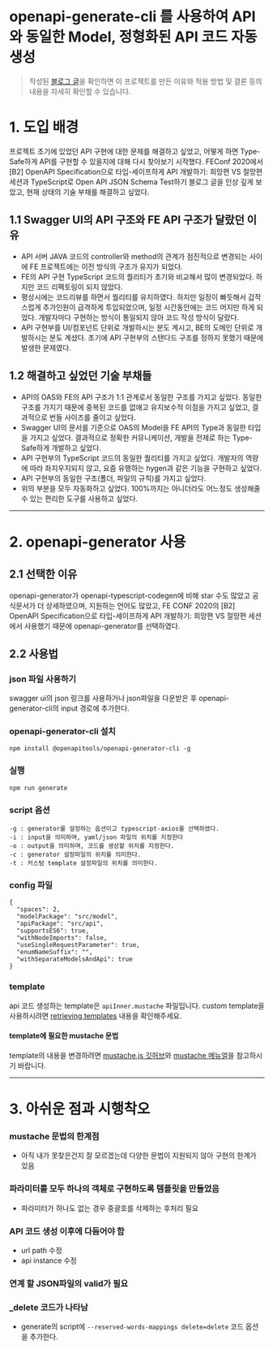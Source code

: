 openapi-generate-cli 를 사용하여 API와 동일한 Model, 정형화된 API 코드 자동 생성
========================

> 작성된 [블로그 글](https://velog.io/@kdeun1/OpenAPI-Generator%EB%A5%BC-%EC%82%AC%EC%9A%A9%ED%95%98%EC%97%AC-API%EC%99%80-%EB%8F%99%EC%9D%BC%ED%95%9C-Model%EA%B3%BC-%EC%A0%95%ED%98%95%ED%99%94%EB%90%9C-API%EC%BD%94%EB%93%9C-%EC%9E%90%EB%8F%99%EC%83%9D%EC%84%B1%ED%95%98%EA%B8%B0)을 확인하면 이 프로젝트를 만든 이유와 적용 방법 및 결론 등의 내용을 자세히 확인할 수 있습니다.

# 1. 도입 배경
프로젝트 초기에 있었던 API 구현에 대한 문제를 해결하고 싶었고, 어떻게 하면 Type-Safe하게 API를 구현할 수 있을지에 대해 다시 찾아보기 시작했다.
FEConf 2020에서 [B2] OpenAPI Specification으로 타입-세이프하게 API 개발하기: 희망편 VS 절망편 세션과 TypeScript로 Open API JSON Schema Test하기 블로그 글을 인상 깊게 보았고, 현재 상태의 기술 부채를 해결하고 싶었다.

## 1.1 Swagger UI의 API 구조와 FE API 구조가 달랐던 이유
- API 서버 JAVA 코드의 controller와 method의 관계가 점진적으로 변경되는 사이에 FE 프로젝트에는 이전 방식의 구조가 유지가 되었다.
- FE의 API 구현 TypeScript 코드의 퀄리티가 초기와 비교해서 많이 변경되었다. 하지만 코드 리펙토링이 되지 않았다.
- 평상시에는 코드리뷰를 하면서 퀄리티를 유지하였다. 하지만 일정이 빠듯해서 갑작스럽게 추가인원이 급격하게 투입되었으며, 일정 시간동안에는 코드 머지만 하게 되었다. 
  개발자마다 구현하는 방식이 통일되지 않아 코드 작성 방식이 달랐다.
- API 구현부를 UI/컴포넌트 단위로 개발하시는 분도 계시고, BE의 도메인 단위로 개발하시는 분도 계셨다. 초기에 API 구현부의 스탠다드 구조를 정하지 못했기 때문에 
  발생한 문제였다.

## 1.2 해결하고 싶었던 기술 부채들
- API의 OAS와 FE의 API 구조가 1:1 관계로서 동일한 구조를 가지고 싶었다. 동일한 구조를 가지기 때문에 중복된 코드를 없애고 유지보수적 이점을 가지고 싶었고, 
결과적으로 번들 사이즈를 줄이고 싶었다.
- Swagger UI의 문서를 기준으로 OAS의 Model을 FE API의 Type과 동일한 타입을 가지고 싶었다. 결과적으로 정확한 커뮤니케이션, 개발을 전제로 하는 
  Type-Safe하게 개발하고 싶었다.
- API 구현부의 TypeScript 코드의 동일한 퀄리티를 가지고 싶었다. 개발자의 역량에 따라 좌지우지되지 않고, 요즘 유행하는 hygen과 같은 기능을 구현하고 싶었다.
- API 구현부의 동일한 구조(폴더, 파일의 규칙)를 가지고 싶었다.
- 위의 부분을 모두 자동화하고 싶었다. 100%까지는 아니더라도 어느정도 생성해줄 수 있는 편리한 도구를 사용하고 싶었다.

****

# 2. openapi-generator 사용

## 2.1 선택한 이유
openapi-generator가 openapi-typescript-codegen에 비해 star 수도 많았고 공식문서가 더 상세하였으며, 지원하는 언어도 많았고, FE 
CONF 2020의 [B2] OpenAPI Specification으로 타입-세이프하게 API 개발하기: 희망편 VS 절망편 세션에서 사용했기 때문에 
openapi-generator를 선택하였다.

## 2.2 사용법

### json 파일 사용하기
swagger ui의 json 링크를 사용하거나 json파일을 다운받은 후 openapi-generator-cli의 input 경로에 추가한다.

### openapi-generator-cli 설치
```
npm install @openapitools/openapi-generator-cli -g
```

### 실행
```
npm run generate
```

### script 옵션
```
-g : generator를 설정하는 옵션이고 typescript-axios를 선택하였다.
-i : input을 의미하며, yaml/json 파일의 위치를 지정한다
-o : output을 의미하며, 코드를 생성할 위치를 지정한다.
-c : generator 설정파일의 위치를 의미한다.
-t : 커스텀 template 설정파일의 위치를 의미한다.
```

### config 파일
```
{
  "spaces": 2,
  "modelPackage": "src/model",
  "apiPackage": "src/api",
  "supportsES6": true,
  "withNodeImports": false,
  "useSingleRequestParameter": true,
  "enumNameSuffix": "",
  "withSeparateModelsAndApi": true
}
```

### template
api 코드 생성하는 template은 `apiInner.mustache` 파일입니다. custom template을 사용하시려면 [retrieving templates](https://openapi-generator.tech/docs/templating/#retrieving-templates) 
내용을 확인해주세요.

#### template에 필요한 mustache 문법
template의 내용을 변경하려면 [mustache.js 깃허브](https://github.com/janl/mustache.js)와 [mustache 메뉴얼](https://mustache.github.io/)을 참고하시기 
바랍니다.

****

# 3. 아쉬운 점과 시행착오
### mustache 문법의 한계점
  - 아직 내가 못찾은건지 잘 모르겠는데 다양한 문법이 지원되지 않아 구현의 한계가 있음 
### 파라미터를 모두 하나의 객체로 구현하도록 템플릿을 만들었음
  - 파라미터가 하나도 없는 경우 중괄호를 삭제하는 후처리 필요
### API 코드 생성 이후에 다듬어야 함
  - url path 수정
  - api instance 수정
### 연계 할 JSON파일의 valid가 필요
### _delete 코드가 나타남
  - generate의 script에 `--reserved-words-mappings delete=delete` 코드 옵션을 추가한다.

